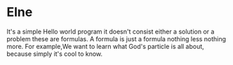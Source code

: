 # Elne
It's a simple Hello world program it doesn't consist either a solution or a problem these are formulas. A formula is just a formula nothing less nothing more. For example,We want to learn what God's particle is all about, because simply it's cool to know.
